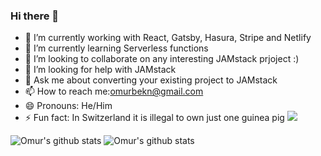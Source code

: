 ### Hi there 👋
- 🔭 I’m currently working with React, Gatsby, Hasura, Stripe and Netlify
- 🌱 I’m currently learning  Serverless functions
- 👯 I’m looking to collaborate on any interesting JAMstack prjoject :)
- 🤔 I’m looking for help with JAMstack
- 💬 Ask me about converting your existing project to JAMstack
- 📫 How to reach me:omurbekn@gmail.com
- 😄 Pronouns: He/Him
- ⚡ Fun fact: In Switzerland it is illegal to own just one guinea pig
![](https://komarev.com/ghpvc/?username=your-github-omonmunduz&color=green)

![Omur's github stats](https://github-readme-stats.vercel.app/api?username=omonmunduz&show_icons=true)
![Omur's github stats](https://github-readme-stats.vercel.app/api?username=omonmunduz&show_icons=true&theme=tokyonight)

